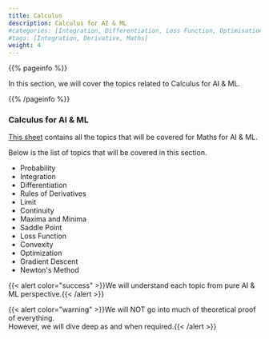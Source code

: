 ```yaml
---
title: Calculus
description: Calculus for AI & ML
#categories: [Integration, Differentiation, Loss Function, Optimisation, Gradient Descent]
#tags: [Integration, Derivative, Maths]
weight: 4
---
```


{{% pageinfo %}}

In this section, we will cover the topics related to Calculus for AI & ML.

{{% /pageinfo %}}

###  Calculus for AI & ML
[This sheet](https://docs.google.com/spreadsheets/d/1NUv9DrXJcFZs0SGHiLo8GSyCP58nR2_1lD1YDGzwC1A/edit?gid=801046905#gid=801046905) contains all the topics that will be covered for Maths for AI & ML.

Below is the list of topics that will be covered in this section.
-  Probability
- Integration
- Differentiation
- Rules of Derivatives
- Limit
- Continuity
- Maxima and Minima
- Saddle Point
- Loss Function
- Convexity
- Optimization
- Gradient Descent
- Newton's Method

{{< alert color="success" >}}We will understand each topic from pure AI & ML perspective.{{< /alert >}}

{{< alert color="warning" >}}We will NOT go into much of theoretical proof of everything. <br> However, we will dive deep as and when required.{{< /alert >}}